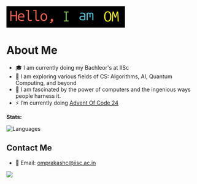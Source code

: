 <img src='banner.gif'/>

# About Me

- 🎓 I am currently doing my Bachleor's at IISc 
- 🌱 I am exploring various fields of CS: Algorithms, AI, Quantum Computing, and beyond
- 👐 I am fascinated by the power of computers and the ingenious ways people harness it.
- ⚡ I’m currently doing <a href = "https://adventofcode.com/">Advent Of Code 24</a>

<b>Stats:</b>

![Languages](https://github-readme-stats.vercel.app/api/top-langs/?username=Om2005Prakash&layout=compact&langs_count=10&theme=radical)

## Contact Me
- 📧 Email: omprakashc@iisc.ac.in  

![](https://komarev.com/ghpvc/?username=Om2005Prakash&style=for-the-badge)

